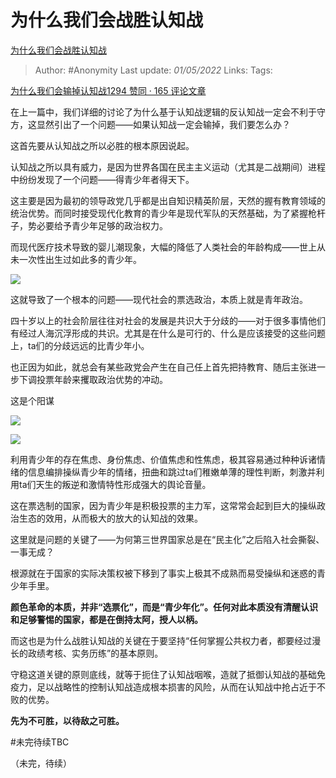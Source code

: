 # 为什么我们会战胜认知战
[为什么我们会战胜认知战](https://zhuanlan.zhihu.com/p/484754163)

> Author: #Anonymity
> Last update: *01/05/2022*
> Links:
> Tags:

[为什么我们会输掉认知战1294 赞同 · 165 评论文章](https://zhuanlan.zhihu.com/p/484117834)

在上一篇中，我们详细的讨论了为什么基于认知战逻辑的反认知战一定会不利于守方，这显然引出了一个问题——如果认知战一定会输掉，我们要怎么办？

这首先要从认知战之所以必胜的根本原因说起。

认知战之所以具有威力，是因为世界各国在民主主义运动（尤其是二战期间）进程中纷纷发现了一个问题——得青少年者得天下。

这主要是因为最初的领导政党几乎都是出自知识精英阶层，天然的握有教育领域的统治优势。而同时接受现代化教育的青少年是现代军队的天然基础，为了紧握枪杆子，势必要给予青少年足够的政治权力。

而现代医疗技术导致的婴儿潮现象，大幅的降低了人类社会的年龄构成——世上从未一次性出生过如此多的青少年。

![](https://pic2.zhimg.com/v2-7ce5736576e2c3d4fbacf4729ed35e2d_b.jpg)

这就导致了一个根本的问题——现代社会的票选政治，本质上就是青年政治。

四十岁以上的社会阶层往往对社会的发展是共识大于分歧的——对于很多事情他们有经过人海沉浮形成的共识。尤其是在什么是可行的、什么是应该接受的这些问题上，ta们的分歧远远的比青少年小。

也正因为如此，就总会有某些政党会产生在自己任上首先把持教育、随后主张进一步下调投票年龄来攫取政治优势的冲动。

这是个阳谋

![](https://pic3.zhimg.com/v2-fd56f167e2d9d1a702f4d4bacc9df6da_b.jpg)

![](https://pic3.zhimg.com/v2-4398e4be48aa1468f9d0d742e162c4d6_b.jpg)

利用青少年的存在焦虑、身份焦虑、价值焦虑和性焦虑，极其容易通过种种诉诸情绪的信息编排操纵青少年的情绪，扭曲和跳过ta们稚嫩单薄的理性判断，刺激并利用ta们天生的叛逆和激情特性形成强大的舆论音量。

这在票选制的国家，因为青少年是积极投票的主力军，这常常会起到巨大的操纵政治生态的效用，从而极大的放大的认知战的效果。

这里就是问题的关键了——为何第三世界国家总是在“民主化”之后陷入社会撕裂、一事无成？

根源就在于国家的实际决策权被下移到了事实上极其不成熟而易受操纵和迷惑的青少年手里。

**颜色革命的本质，并非“选票化”，而是“青少年化”。任何对此本质没有清醒认识和足够警惕的国家，都是在倒持太阿，授人以柄。**

而这也是为什么战胜认知战的关键在于要坚持“任何掌握公共权力者，都要经过漫长的政绩考核、实务历练”的基本原则。

守稳这道关键的原则底线，就等于扼住了认知战咽喉，造就了抵御认知战的基础免疫力，足以战略性的控制认知战造成根本损害的风险，从而在认知战中抢占近于不败的优势。

**先为不可胜，以待敌之可胜。**

  #未完待续TBC

（未完，待续）
